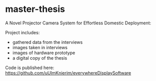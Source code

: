 master-thesis
=============
A Novel Projector Camera System for Effortless Domestic Deployment:

Project includes:
- gathered data from the interviews 
- images taken in interviews
- images of hardware prototype 
- a digital copy of the thesis

Code is published here:
https://github.com/uUlmKnierim/everywhereDisplaySoftware
